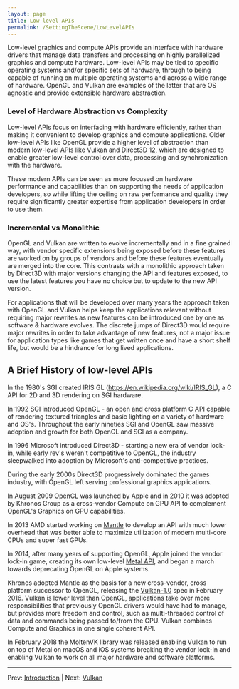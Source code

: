 ```yaml
---
layout: page
title: Low-level APIs
permalink: /SettingTheScene/LowLevelAPIs
---
```


Low-level graphics and compute APIs provide an interface with hardware drivers that manage data transfers and processing on highly parallelized graphics and compute hardware.  Low-level APIs may be tied to specific operating systems and/or specific sets of hardware, through to being capable of running on multiple operating systems and across a wide range of hardware.  OpenGL and Vulkan are examples of the latter that are OS agnostic and provide extensible hardware abstraction.

### Level of Hardware Abstraction vs Complexity

Low-level APIs focus on interfacing with hardware efficiently, rather than making it convenient to develop graphics and compute applications.  Older low-level APIs like OpenGL provide a higher level of abstraction than modern low-level APIs like Vulkan and Direct3D 12, which are designed to enable greater low-level control over data, processing and synchronization with the hardware.

These modern APIs can be seen as more focused on hardware performance and capabilities than on supporting the needs of application developers, so while lifting the ceiling on raw performance and quality they require significantly greater expertise from application developers in order to use them.

### Incremental vs Monolithic

OpenGL and Vulkan are written to evolve incrementally and in a fine grained way, with vendor specific extensions being exposed before these features are worked on by groups of vendors and before these features eventually are merged into the core.  This contrasts with a monolithic approach taken by Direct3D with major versions changing the API and features exposed, to use the latest features you have no choice but to update to the new API version.

For applications that will be developed over many years the approach taken with OpenGL and Vulkan helps keep the applications relevant without requiring major rewrites as new features can be introduced one by one as software & hardware evolves.  The discrete jumps of Direct3D would require major rewrites in order to take advantage of new features, not a major issue for application types like games that get written once and have a short shelf life, but would be a hindrance for long lived applications.

## A Brief History of low-level APIs

In the 1980's SGI created IRIS GL (https://en.wikipedia.org/wiki/IRIS_GL), a C API for 2D and 3D rendering on SGI hardware.

In 1992 SGI introduced OpenGL - an open and cross platform C API capable of rendering textured triangles and basic lighting on a variety of hardware and OS's.  Throughout the early nineties SGI and OpenGL saw massive adoption and growth for both OpenGL and SGI as a company.

In 1996 Microsoft introduced Direct3D - starting a new era of vendor lock-in, while early rev's weren't competitive to OpenGL, the industry sleepwalked into adoption by Microsoft's anti-competitive practices.

During the early 2000s Direct3D progressively dominated the games industry, with OpenGL left serving professional graphics applications.

In August 2009 [OpenCL](https://en.wikipedia.org/wiki/OpenCL) was launched by Apple and in 2010 it was adopted by Khronos Group as a cross-vendor Compute on GPU API to complement OpenGL's Graphics on GPU capabilities.

In 2013 AMD started working on [Mantle](https://en.wikipedia.org/wiki/Mantle_(API)) to develop an API with much lower overhead that was better able to maximize utilization of modern multi-core CPUs and super fast GPUs.

In 2014, after many years of supporting OpenGL, Apple joined the vendor lock-in game, creating its own low-level [Metal API](https://en.wikipedia.org/wiki/Metal_(API)), and began a march towards deprecating OpenGL on Apple systems.

Khronos adopted Mantle as the basis for a new cross-vendor, cross platform successor to OpenGL, releasing the [Vulkan-1.0](https://en.wikipedia.org/wiki/Vulkan) spec in February 2016.  Vulkan is lower level than OpenGL, applications take over more responsibilities that previously OpenGL drivers would have had to manage, but provides more freedom and control, such as multi-threaded control of data and commands being passed to/from the GPU.  Vulkan combines Compute and Graphics in one single coherent API.

In February 2018 the MoltenVK library was released enabling Vulkan to run on top of Metal on macOS and iOS systems breaking the vendor lock-in and enabling Vulkan to work on all major hardware and software platforms.

---

Prev: [Introduction](index.md) | Next: [Vulkan](Vulkan.md)
